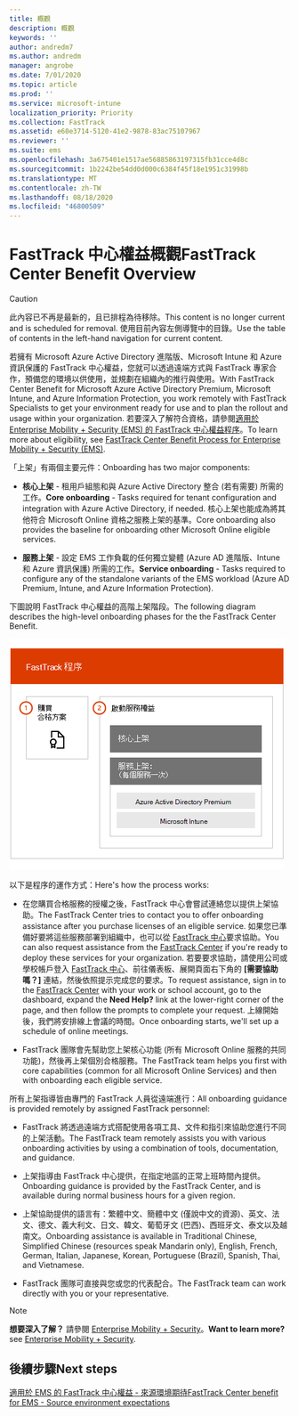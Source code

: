 ```yaml
---
title: 概觀
description: 概觀
keywords: ''
author: andredm7
ms.author: andredm
manager: angrobe
ms.date: 7/01/2020
ms.topic: article
ms.prod: ''
ms.service: microsoft-intune
localization_priority: Priority
ms.collection: FastTrack
ms.assetid: e60e3714-5120-41e2-9878-83ac75107967
ms.reviewer: ''
ms.suite: ems
ms.openlocfilehash: 3a675401e1517ae56885863197315fb31cce4d8c
ms.sourcegitcommit: 1b2242be54dd0d000c6384f45f18e1951c31998b
ms.translationtype: MT
ms.contentlocale: zh-TW
ms.lasthandoff: 08/18/2020
ms.locfileid: "46800509"
---
```

# <a name="fasttrack-center-benefit-overview"></a><span data-ttu-id="7291b-103">FastTrack 中心權益概觀</span><span class="sxs-lookup"><span data-stu-id="7291b-103">FastTrack Center Benefit Overview</span></span>

> [!CAUTION]
> <span data-ttu-id="7291b-104">此內容已不再是最新的，且已排程為待移除。</span><span class="sxs-lookup"><span data-stu-id="7291b-104">This content is no longer current and is scheduled for removal.</span></span> <span data-ttu-id="7291b-105">使用目前內容左側導覽中的目錄。</span><span class="sxs-lookup"><span data-stu-id="7291b-105">Use the table of contents in the left-hand navigation for current content.</span></span>

<span data-ttu-id="7291b-106">若擁有 Microsoft Azure Active Directory 進階版、Microsoft Intune 和 Azure 資訊保護的 FastTrack 中心權益，您就可以透過遠端方式與 FastTrack 專家合作，預備您的環境以供使用，並規劃在組織內的推行與使用。</span><span class="sxs-lookup"><span data-stu-id="7291b-106">With FastTrack Center Benefit for Microsoft Azure Active Directory Premium, Microsoft Intune, and Azure Information Protection, you work remotely with FastTrack Specialists to get your environment ready for use and to plan the rollout and usage within your organization.</span></span> <span data-ttu-id="7291b-107">若要深入了解符合資格，請參閱[適用於 Enterprise Mobility + Security (EMS) 的 FastTrack 中心權益程序](EMS-fasttrack-process.md)。</span><span class="sxs-lookup"><span data-stu-id="7291b-107">To learn more about eligibility, see [FastTrack Center Benefit Process for Enterprise Mobility + Security (EMS)](EMS-fasttrack-process.md).</span></span>

<span data-ttu-id="7291b-108">「上架」有兩個主要元件：</span><span class="sxs-lookup"><span data-stu-id="7291b-108">Onboarding has two major components:</span></span>

-   <span data-ttu-id="7291b-109">**核心上架** - 租用戶組態和與 Azure Active Directory 整合 (若有需要) 所需的工作。</span><span class="sxs-lookup"><span data-stu-id="7291b-109">**Core onboarding** - Tasks required for tenant configuration and integration with Azure Active Directory, if needed.</span></span> <span data-ttu-id="7291b-110">核心上架也能成為將其他符合 Microsoft Online 資格之服務上架的基準。</span><span class="sxs-lookup"><span data-stu-id="7291b-110">Core onboarding also provides the baseline for onboarding other Microsoft Online eligible services.</span></span>

-   <span data-ttu-id="7291b-111">**服務上架** - 設定 EMS 工作負載的任何獨立變體 (Azure AD 進階版、Intune 和 Azure 資訊保護) 所需的工作。</span><span class="sxs-lookup"><span data-stu-id="7291b-111">**Service onboarding** - Tasks required to configure any of the standalone variants of the EMS workload (Azure AD Premium, Intune, and Azure Information Protection).</span></span>

<span data-ttu-id="7291b-112">下圖說明 FastTrack 中心權益的高階上架階段。</span><span class="sxs-lookup"><span data-stu-id="7291b-112">The following diagram describes the high-level onboarding phases for the the FastTrack Center Benefit.</span></span>

![使用 FastTrack 中心權益的高階上架階段](./media/ft-onboarding-process.png)

<span data-ttu-id="7291b-114">以下是程序的運作方式：</span><span class="sxs-lookup"><span data-stu-id="7291b-114">Here's how the process works:</span></span>

- <span data-ttu-id="7291b-115">在您購買合格服務的授權之後，FastTrack 中心會嘗試連絡您以提供上架協助。</span><span class="sxs-lookup"><span data-stu-id="7291b-115">The FastTrack Center tries to contact you to offer onboarding assistance after you purchase licenses of an eligible service.</span></span> <span data-ttu-id="7291b-116">如果您已準備好要將這些服務部署到組織中，也可以從 [FastTrack 中心](https://go.microsoft.com/fwlink/?linkid=780698)要求協助。</span><span class="sxs-lookup"><span data-stu-id="7291b-116">You can also request assistance from the [FastTrack Center](https://go.microsoft.com/fwlink/?linkid=780698) if you're ready to deploy these services for your organization.</span></span> <span data-ttu-id="7291b-117">若要要求協助，請使用公司或學校帳戶登入 [FastTrack 中心](https://go.microsoft.com/fwlink/?linkid=780698)、前往儀表板、展開頁面右下角的 **[需要協助嗎？]** 連結，然後依照提示完成您的要求。</span><span class="sxs-lookup"><span data-stu-id="7291b-117">To request assistance, sign in to the [FastTrack Center](https://go.microsoft.com/fwlink/?linkid=780698) with your work or school account, go to the dashboard, expand the **Need Help?** link at the lower-right corner of the page, and then follow the prompts to complete your request.</span></span> <span data-ttu-id="7291b-118">上線開始後，我們將安排線上會議的時間。</span><span class="sxs-lookup"><span data-stu-id="7291b-118">Once onboarding starts, we'll set up a schedule of online meetings.</span></span>

-   <span data-ttu-id="7291b-119">FastTrack 團隊會先幫助您上架核心功能 (所有 Microsoft Online 服務的共同功能)，然後再上架個別合格服務。</span><span class="sxs-lookup"><span data-stu-id="7291b-119">The FastTrack team helps you first with core capabilities (common for all Microsoft Online Services) and then with onboarding each eligible service.</span></span>

<span data-ttu-id="7291b-120">所有上架指導皆由專門的 FastTrack 人員從遠端進行：</span><span class="sxs-lookup"><span data-stu-id="7291b-120">All onboarding guidance is provided remotely by assigned FastTrack personnel:</span></span>

-   <span data-ttu-id="7291b-121">FastTrack 將透過遠端方式搭配使用各項工具、文件和指引來協助您進行不同的上架活動。</span><span class="sxs-lookup"><span data-stu-id="7291b-121">The FastTrack team remotely assists you with various onboarding activities by using a combination of tools, documentation, and guidance.</span></span>

-   <span data-ttu-id="7291b-122">上架指導由 FastTrack 中心提供，在指定地區的正常上班時間內提供。</span><span class="sxs-lookup"><span data-stu-id="7291b-122">Onboarding guidance is provided by the FastTrack Center, and is available during normal business hours for a given region.</span></span>

-   <span data-ttu-id="7291b-123">上架協助提供的語言有：繁體中文、簡體中文 (僅說中文的資源)、英文、法文、德文、義大利文、日文、韓文、葡萄牙文 (巴西)、西班牙文、泰文以及越南文。</span><span class="sxs-lookup"><span data-stu-id="7291b-123">Onboarding assistance is available in Traditional Chinese, Simplified Chinese (resources speak Mandarin only), English, French, German, Italian, Japanese, Korean, Portuguese (Brazil), Spanish, Thai, and Vietnamese.</span></span>

-   <span data-ttu-id="7291b-124">FastTrack 團隊可直接與您或您的代表配合。</span><span class="sxs-lookup"><span data-stu-id="7291b-124">The FastTrack team can work directly with you or your representative.</span></span>

> [!NOTE]
> <span data-ttu-id="7291b-125">**想要深入了解？** 請參閱 [Enterprise Mobility + Security](https://www.microsoft.com/cloud-platform/enterprise-mobility)。</span><span class="sxs-lookup"><span data-stu-id="7291b-125">**Want to learn more?** see [Enterprise Mobility + Security](https://www.microsoft.com/cloud-platform/enterprise-mobility).</span></span>

## <a name="next-steps"></a><span data-ttu-id="7291b-126">後續步驟</span><span class="sxs-lookup"><span data-stu-id="7291b-126">Next steps</span></span>

[<span data-ttu-id="7291b-127">適用於 EMS 的 FastTrack 中心權益 - 來源環境期待</span><span class="sxs-lookup"><span data-stu-id="7291b-127">FastTrack Center benefit for EMS - Source environment expectations</span></span>](EMS-source-environment-expectations.md)

